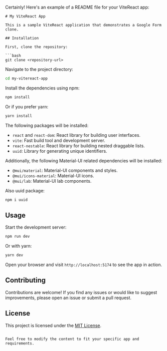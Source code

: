Certainly! Here's an example of a README file for your ViteReact app:

```
# My ViteReact App

This is a sample ViteReact application that demonstrates a Google Form clone.

## Installation

First, clone the repository:

```bash
git clone <repository-url>
```

Navigate to the project directory:

```bash
cd my-vitereact-app
```

Install the dependencies using npm:

```bash
npm install
```

Or if you prefer yarn:

```bash
yarn install
```

The following packages will be installed:

- `react` and `react-dom`: React library for building user interfaces.
- `vite`: Fast build tool and development server.
- `react-nestable`: React library for building nested draggable lists.
- `uuid`: Library for generating unique identifiers.

Additionally, the following Material-UI related dependencies will be installed:

- `@mui/material`: Material-UI components and styles.
- `@mui/icons-material`: Material-UI icons.
- `@mui/lab`: Material-UI lab components.

Also uuid package:

```bash
npm i uuid
```

## Usage

Start the development server:

```bash
npm run dev
```

Or with yarn:

```bash
yarn dev
```

Open your browser and visit `http://localhost:5174` to see the app in action.

## Contributing

Contributions are welcome! If you find any issues or would like to suggest improvements, please open an issue or submit a pull request.

## License

This project is licensed under the [MIT License](LICENSE).
```

Feel free to modify the content to fit your specific app and requirements.